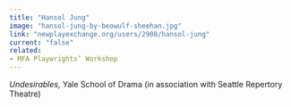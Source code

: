```yaml
---
title: "Hansol Jung"
image: "hansol-jung-by-beowulf-sheehan.jpg"
link: "newplayexchange.org/users/2908/hansol-jung"
current: "false"
related:
- MFA Playwrights’ Workshop
---
```


*Undesirables,* Yale School of Drama (in association with Seattle Repertory Theatre)

